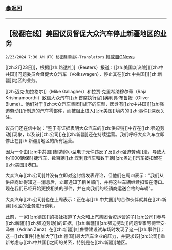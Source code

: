 ###  [:house:返回](README.md)
---


## 【秘翻在线】美国议员督促大众汽车停止新疆地区的业务
`2/23/2024 7:30 AM UTC 秘密翻譯組G-Translators` [轉載自GNews](https://gnews.org/articles/2334612)

[[zh:2月23日]]，根据[[zh:路透社]]（Reuters）报道：[[zh:美国众议院]][[zh:中共国]]问题委员会督促大众汽车（Volkswagen），停止其在[[zh:中共国]][[zh:新疆]]地区的业务。

[[zh:迈克·加拉格尔]]（Mike Gallagher）和拉贾·克里希纳穆尔蒂（Raja Krishnamoorthi）致信大众汽车[[zh:首席执行官]]奥利弗·布鲁姆（Oliver Blume）。他们对于[[zh:大众汽车集团]]旗下的车型，因含有[[zh:中共国]][[zh:强迫劳动]]所制造的汽车零部件，而被阻止进入[[zh:美国]]境内的[[zh:事件]]深表关注。

议员们还在信中说："鉴于有证据表明大众汽车的[[zh:供应链]]中存在[[zh:强迫劳动]]现象，以及该[[zh:公司]]在[[zh:新疆]]还在持续运营。我们呼吁大众汽车立即停止在[[zh:新疆]]地区的所有运营。

因为一个由[[zh:中共国]]制造的小型电子元件违反了反[[zh:强迫劳动]]法，导致大约1000辆保时捷汽车、数百辆[[zh:宾利]]汽车和数千辆[[zh:奥迪]]汽车被扣留在[[zh:美国]]港口。

大众汽车[[zh:公司]]并没有立即对这封信发表评论，但他们在周四表示："我们从供应商处得知这一消息后，立即通知了相关部门，并将这些车辆继续扣留在港口。现在我们已经开始更换相关的部件，并在向我们的经销商运送合格的车辆"。

大众汽车[[zh:公司]]也在上周表示：正在与[[zh:中共国]]的合作伙伴就其在[[zh:新疆]]地区的业务进行谈判。

此前，一家[[zh:德国]]的报社报道了大众和上汽集团合资运营的子[[zh:公司]]参与[[zh:新疆]][[zh:强迫劳动]]的证据，[[zh:新疆]][[zh:强迫劳动]]问题专家阿德里安·泽兹（Adrian Zenz）在[[zh:新疆]]吐鲁番建设试车场时发现了这一[[zh:事件]]；这一[[zh:事件]]也加大了[[zh:德国]]最大汽车企业的压力，并要求该[[zh:公司]]重新考虑与[[zh:中共国]]之间的关系，特别是在[[zh:新疆]]地区。
